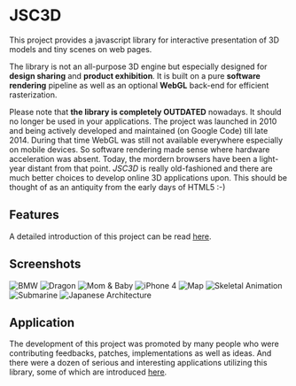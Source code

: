# JSC3D
This project provides a javascript library for interactive presentation of 3D models and tiny scenes on web pages. 

The library is not an all-purpose 3D engine but especially designed for **design sharing** and **product exhibition**. It is built on a pure **software rendering** pipeline as well as an optional **WebGL** back-end for efficient rasterization.

Please note that **the library is completely OUTDATED** nowadays. It should no longer be used in your applications. The project was launched in 2010 and being actively developed and maintained (on Google Code) till late 2014. During that time WebGL was still not available everywhere especially on mobile devices. So software rendering made sense where hardware acceleration was absent. Today, the mordern browsers have been a light-year distant from that point. _JSC3D_ is really old-fashioned and there are much better choices to develop online 3D applications upon. This should be thought of as an antiquity from the early days of HTML5 :-)

## Features
A detailed introduction of this project can be read [here](https://github.com/humu2009/jsc3d/wiki).

## Screenshots
![BMW](https://raw.github.com/humu2009/jsc3d/wiki/screenshots/bmw.png)
![Dragon](https://raw.github.com/humu2009/jsc3d/wiki/screenshots/dragon.png)
![Mom & Baby](https://raw.github.com/humu2009/jsc3d/wiki/screenshots/statue.png)
![iPhone 4](https://raw.github.com/humu2009/jsc3d/wiki/screenshots/iphone4.png)
![Map](https://raw.github.com/humu2009/jsc3d/wiki/screenshots/map.png)
![Skeletal Animation](https://raw.github.com/humu2009/jsc3d/wiki/screenshots/characteranimation.png)
![Submarine](https://raw.github.com/humu2009/jsc3d/wiki/screenshots/submarine.png)
![Japanese Architecture](https://raw.github.com/humu2009/jsc3d/wiki/screenshots/wallcorner.png)

## Application
The development of this project was promoted by many people who were contributing feedbacks, patches, implementations as well as ideas. And there were a dozen of serious and interesting applications utilizing this library, some of which are introduced [here](https://github.com/humu2009/jsc3d/wiki/JSC3D-in-Applications).
